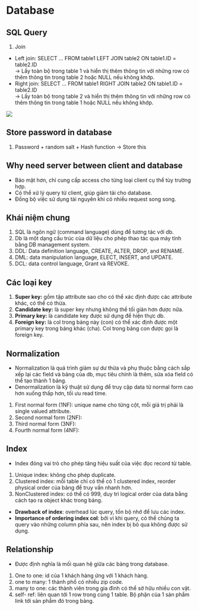 # Database
## SQL Query
1. Join
- Left join: SELECT ... FROM table1 LEFT JOIN table2 ON table1.ID = table2.ID  
-> Lấy toàn bộ trong table 1 và hiển thị thêm thông tin với những row có thêm thông tin trong table 2 hoặc NULL nếu không khớp.
- Right join: SELECT ... FROM table1 RIGHT JOIN table2 ON table1.ID = table2.ID  
-> Lấy toàn bộ trong table 2 và hiển thị thêm thông tin với những row có thêm thông tin trong table 1 hoặc NULL nếu không khớp.

![](https://www.dofactory.com/img/sql/sql-joins.png)
## Store password in database
1. Password + random salt + Hash function -> Store this
## Why need server between client and database
- Bảo mật hơn, chỉ cung cấp access cho từng loại client cụ thể tùy trường hợp.
- Có thể xử lý query từ client, giúp giảm tải cho database.
- Đồng bộ việc sử dụng tài nguyên khi có nhiều request song song.
## Khái niệm chung 
1. SQL là ngôn ngữ (command language) dùng để tương tác với db.
1. Db là một dạng cấu trúc của dữ liệu cho phép thao tác qua máy tính bằng DB management system.
1. DDL: Data definition language, CREATE, ALTER, DROP, and RENAME.
1. DML: data manipulation language, ELECT, INSERT, and UPDATE.
1. DCL: data control language, Grant và REVOKE.
## Các loại key
1. **Super key:** gồm tập attribute sao cho có thể xác định được các attribute khác, có thể có thừa.
1. **Candidate key:** là super key nhưng không thể tối giản hơn được nữa.
1. **Primary key:** là candidate key được sử dụng để hiện thực db.
1. **Foreign key:** là col trong bảng này (con) có thể xác định được một primary key trong bảng khác (cha). Col trong bảng con được gọi là foreign key.
## Normalization
- Normalization là quá trình giảm sự dư thừa và phụ thuộc bằng cách sắp xếp lại các field và bảng của db, mục tiêu chính là thêm, sửa xóa field có thể tạo thành 1 bảng.
- Denormalization là kỹ thuật sử dụng để truy cập data từ normal form cao hơn xuống thấp hơn, tối ưu read time.
1. First normal form (1NF): unique name cho từng cột, mỗi giá trị phải là single valued attribute.
2. Second normal form (2NF): 
2. Third normal form (3NF): 
2. Fourth normal form (4NF): 

## Index
- Index đóng vai trò cho phép tăng hiệu suất của việc đọc record từ table.
1. Unique index: không cho phép duplicate.
2. Clustered index: mỗi table chỉ có thể có 1 clustered index, reorder physical order của bảng để truy vấn nhanh hơn.
3. NonClustered index: có thể có 999, duy trì logical order của data bằng cách tạo ra object khác trong bảng.
- **Drawback of index**: overhead lúc query, tốn bộ nhớ để lưu các index.
- **Importance of ordering index col**: bởi vì khi query, có thể chúng ta query vào những column phía sau, nên index bị bỏ qua không được sử dụng.
## Relationship
- Được định nghĩa là mối quan hệ giữa các bảng trong database.
1. One to one: id của 1 khách hàng ứng với 1 khách hàng.
2. one to many: 1 thành phố có nhiều zip code.
3. many to one: các thành viên trong gia đình có thể sở hữu nhiều con vật.
4. self- ref: liên quan tới 1 row trong cùng 1 table. Bộ phận của 1 sản phẩm link tới sản phẩm đó trong bảng.
